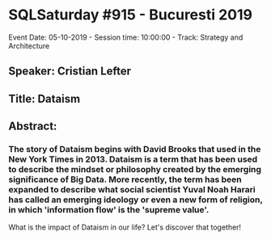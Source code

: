 # SQLSaturday #915 - Bucuresti 2019
Event Date: 05-10-2019 - Session time: 10:00:00 - Track: Strategy and Architecture
## Speaker: Cristian Lefter
## Title: Dataism
## Abstract:
### The story of Dataism begins with David Brooks that used in the New York Times in 2013. Dataism is a term that has been used to describe the mindset or philosophy created by the emerging significance of Big Data. More recently, the term has been expanded to describe what social scientist Yuval Noah Harari has called an emerging ideology or even a new form of religion, in which 'information flow' is the 'supreme value'.
What is the impact of Dataism in our life? Let's discover that together!

